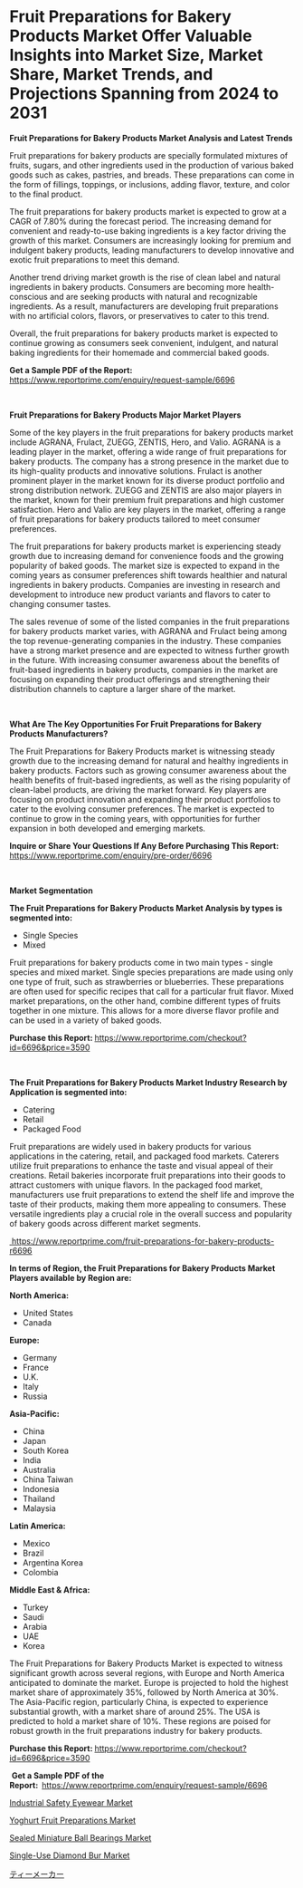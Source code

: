 <p><h1>Fruit Preparations for Bakery Products Market Offer Valuable Insights into Market Size, Market Share, Market Trends, and Projections Spanning from 2024 to 2031</h1></p><p><strong>Fruit Preparations for Bakery Products Market Analysis and Latest Trends</strong></p>
<p><p>Fruit preparations for bakery products are specially formulated mixtures of fruits, sugars, and other ingredients used in the production of various baked goods such as cakes, pastries, and breads. These preparations can come in the form of fillings, toppings, or inclusions, adding flavor, texture, and color to the final product.</p><p>The fruit preparations for bakery products market is expected to grow at a CAGR of 7.80% during the forecast period. The increasing demand for convenient and ready-to-use baking ingredients is a key factor driving the growth of this market. Consumers are increasingly looking for premium and indulgent bakery products, leading manufacturers to develop innovative and exotic fruit preparations to meet this demand.</p><p>Another trend driving market growth is the rise of clean label and natural ingredients in bakery products. Consumers are becoming more health-conscious and are seeking products with natural and recognizable ingredients. As a result, manufacturers are developing fruit preparations with no artificial colors, flavors, or preservatives to cater to this trend.</p><p>Overall, the fruit preparations for bakery products market is expected to continue growing as consumers seek convenient, indulgent, and natural baking ingredients for their homemade and commercial baked goods.</p></p>
<p><strong>Get a Sample PDF of the Report:&nbsp;</strong> <a href="https://www.reportprime.com/enquiry/request-sample/6696">https://www.reportprime.com/enquiry/request-sample/6696</a></p>
<p>&nbsp;</p>
<p><strong>Fruit Preparations for Bakery Products Major Market Players</strong></p>
<p><p>Some of the key players in the fruit preparations for bakery products market include AGRANA, Frulact, ZUEGG, ZENTIS, Hero, and Valio. AGRANA is a leading player in the market, offering a wide range of fruit preparations for bakery products. The company has a strong presence in the market due to its high-quality products and innovative solutions. Frulact is another prominent player in the market known for its diverse product portfolio and strong distribution network. ZUEGG and ZENTIS are also major players in the market, known for their premium fruit preparations and high customer satisfaction. Hero and Valio are key players in the market, offering a range of fruit preparations for bakery products tailored to meet consumer preferences.</p><p>The fruit preparations for bakery products market is experiencing steady growth due to increasing demand for convenience foods and the growing popularity of baked goods. The market size is expected to expand in the coming years as consumer preferences shift towards healthier and natural ingredients in bakery products. Companies are investing in research and development to introduce new product variants and flavors to cater to changing consumer tastes.</p><p>The sales revenue of some of the listed companies in the fruit preparations for bakery products market varies, with AGRANA and Frulact being among the top revenue-generating companies in the industry. These companies have a strong market presence and are expected to witness further growth in the future. With increasing consumer awareness about the benefits of fruit-based ingredients in bakery products, companies in the market are focusing on expanding their product offerings and strengthening their distribution channels to capture a larger share of the market.</p></p>
<p>&nbsp;</p>
<p><strong>What Are The Key Opportunities For Fruit Preparations for Bakery Products Manufacturers?</strong></p>
<p><p>The Fruit Preparations for Bakery Products market is witnessing steady growth due to the increasing demand for natural and healthy ingredients in bakery products. Factors such as growing consumer awareness about the health benefits of fruit-based ingredients, as well as the rising popularity of clean-label products, are driving the market forward. Key players are focusing on product innovation and expanding their product portfolios to cater to the evolving consumer preferences. The market is expected to continue to grow in the coming years, with opportunities for further expansion in both developed and emerging markets.</p></p>
<p><strong>Inquire or Share Your Questions If Any Before Purchasing This Report:</strong> <a href="https://www.reportprime.com/enquiry/pre-order/6696">https://www.reportprime.com/enquiry/pre-order/6696</a></p>
<p>&nbsp;</p>
<p><strong>Market Segmentation</strong></p>
<p><strong>The Fruit Preparations for Bakery Products Market Analysis by types is segmented into:</strong></p>
<p><ul><li>Single Species</li><li>Mixed</li></ul></p>
<p><p>Fruit preparations for bakery products come in two main types - single species and mixed market. Single species preparations are made using only one type of fruit, such as strawberries or blueberries. These preparations are often used for specific recipes that call for a particular fruit flavor. Mixed market preparations, on the other hand, combine different types of fruits together in one mixture. This allows for a more diverse flavor profile and can be used in a variety of baked goods.</p></p>
<p><strong>Purchase this Report:&nbsp;</strong><a href="https://www.reportprime.com/checkout?id=6696&price=3590">https://www.reportprime.com/checkout?id=6696&price=3590</a></p>
<p>&nbsp;</p>
<p><strong>The Fruit Preparations for Bakery Products Market Industry Research by Application is segmented into:</strong></p>
<p><ul><li>Catering</li><li>Retail</li><li>Packaged Food</li></ul></p>
<p><p>Fruit preparations are widely used in bakery products for various applications in the catering, retail, and packaged food markets. Caterers utilize fruit preparations to enhance the taste and visual appeal of their creations. Retail bakeries incorporate fruit preparations into their goods to attract customers with unique flavors. In the packaged food market, manufacturers use fruit preparations to extend the shelf life and improve the taste of their products, making them more appealing to consumers. These versatile ingredients play a crucial role in the overall success and popularity of bakery goods across different market segments.</p></p>
<p><a href="https://www.reportprime.com/fruit-preparations-for-bakery-products-r6696">&nbsp;https://www.reportprime.com/fruit-preparations-for-bakery-products-r6696</a></p>
<p><strong>In terms of Region, the Fruit Preparations for Bakery Products Market Players available by Region are:</strong></p>
<p>
    <p> <strong> North America: </strong>
        <ul>
            <li>United States</li>
            <li>Canada</li>
        </ul>
        </p> 
    <p> <strong> Europe: </strong>
        <ul>
            <li>Germany</li>
            <li>France</li>
            <li>U.K.</li>
            <li>Italy</li>
            <li>Russia</li>
        </ul>
        </p> 
    <p> <strong> Asia-Pacific: </strong>
        <ul>
            <li>China</li>
            <li>Japan</li>
            <li>South Korea</li>
            <li>India</li>
            <li>Australia</li>
            <li>China Taiwan</li>
            <li>Indonesia</li>
            <li>Thailand</li>
            <li>Malaysia</li>
        </ul>
        </p> 
    <p> <strong> Latin America: </strong>
        <ul>
            <li>Mexico</li>
            <li>Brazil</li>
            <li>Argentina Korea</li>
            <li>Colombia</li>
        </ul>
        </p> 
    <p> <strong> Middle East & Africa: </strong>
        <ul>
            <li>Turkey</li>
            <li>Saudi</li>
            <li>Arabia</li>
            <li>UAE</li>
            <li>Korea</li>
        </ul>
    </p>
    </p>
<p><p>The Fruit Preparations for Bakery Products Market is expected to witness significant growth across several regions, with Europe and North America anticipated to dominate the market. Europe is projected to hold the highest market share of approximately 35%, followed by North America at 30%. The Asia-Pacific region, particularly China, is expected to experience substantial growth, with a market share of around 25%. The USA is predicted to hold a market share of 10%. These regions are poised for robust growth in the fruit preparations industry for bakery products.</p></p>
<p><strong>Purchase this Report: </strong><a href="https://www.reportprime.com/checkout?id=6696&price=3590">https://www.reportprime.com/checkout?id=6696&price=3590</a></p>
<p>&nbsp;<strong>Get a Sample PDF of the Report:&nbsp;&nbsp;</strong><a href="https://www.reportprime.com/enquiry/request-sample/6696">https://www.reportprime.com/enquiry/request-sample/6696</a></p>
<p><strong></strong></p>
<p><p><a href="https://issuu.com/reportprime-2/docs/industrial-safety-eyewear-market-size-2030.pptx">Industrial Safety Eyewear Market</a></p><p><a href="https://github.com/Krish2023na/Market-Research-Report-List-5/blob/main/yoghurt-fruit-preparations-market.md">Yoghurt Fruit Preparations Market</a></p><p><a href="https://www.linkedin.com/pulse/sealed-miniature-ball-bearings-market-trends-analysis-opportunities-lpqsf?trackingId=nUGc7CjoDZh9RCMLKoVjcw%3D%3D">Sealed Miniature Ball Bearings Market</a></p><p><a href="https://medium.com/@ruth.gibson8095/single-use-diamond-bur-market-size-market-segmentation-market-trends-and-growth-analysis-forecast-a1fbfa64f360">Single-Use Diamond Bur Market</a></p><p><a href="https://medium.com/@byroalenzuela76845/%E3%83%86%E3%82%A3%E3%83%BC%E3%83%A1%E3%83%BC%E3%82%AB%E3%83%BC%E3%81%AE%E5%B8%82%E5%A0%B4%E8%A6%8F%E6%A8%A1-%E6%88%90%E9%95%B7-%E5%B8%82%E5%A0%B4%E3%82%BB%E3%82%B0%E3%83%A1%E3%83%B3%E3%83%86%E3%83%BC%E3%82%B7%E3%83%A7%E3%83%B3%E3%81%A8%E5%9C%B0%E5%9F%9F%E5%88%A5%E3%81%AE%E7%94%A3%E6%A5%AD%E5%88%86%E6%9E%90-%E3%81%8A%E3%82%88%E3%81%B32031%E5%B9%B4%E3%81%BE%E3%81%A7%E3%81%AE%E4%BA%88%E6%B8%AC-96723d86b887">ティーメーカー</a></p></p>
